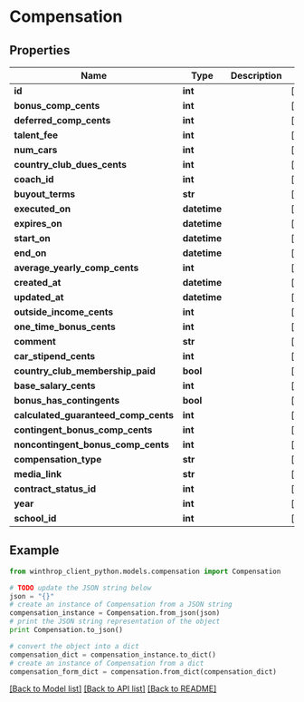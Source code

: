 # Compensation


## Properties
Name | Type | Description | Notes
------------ | ------------- | ------------- | -------------
**id** | **int** |  | [optional] 
**bonus_comp_cents** | **int** |  | [optional] 
**deferred_comp_cents** | **int** |  | [optional] 
**talent_fee** | **int** |  | [optional] 
**num_cars** | **int** |  | [optional] 
**country_club_dues_cents** | **int** |  | [optional] 
**coach_id** | **int** |  | [optional] 
**buyout_terms** | **str** |  | [optional] 
**executed_on** | **datetime** |  | [optional] 
**expires_on** | **datetime** |  | [optional] 
**start_on** | **datetime** |  | [optional] 
**end_on** | **datetime** |  | [optional] 
**average_yearly_comp_cents** | **int** |  | [optional] 
**created_at** | **datetime** |  | [optional] 
**updated_at** | **datetime** |  | [optional] 
**outside_income_cents** | **int** |  | [optional] 
**one_time_bonus_cents** | **int** |  | [optional] 
**comment** | **str** |  | [optional] 
**car_stipend_cents** | **int** |  | [optional] 
**country_club_membership_paid** | **bool** |  | [optional] 
**base_salary_cents** | **int** |  | [optional] 
**bonus_has_contingents** | **bool** |  | [optional] 
**calculated_guaranteed_comp_cents** | **int** |  | [optional] 
**contingent_bonus_comp_cents** | **int** |  | [optional] 
**noncontingent_bonus_comp_cents** | **int** |  | [optional] 
**compensation_type** | **str** |  | [optional] 
**media_link** | **str** |  | [optional] 
**contract_status_id** | **int** |  | [optional] 
**year** | **int** |  | [optional] 
**school_id** | **int** |  | [optional] 

## Example

```python
from winthrop_client_python.models.compensation import Compensation

# TODO update the JSON string below
json = "{}"
# create an instance of Compensation from a JSON string
compensation_instance = Compensation.from_json(json)
# print the JSON string representation of the object
print Compensation.to_json()

# convert the object into a dict
compensation_dict = compensation_instance.to_dict()
# create an instance of Compensation from a dict
compensation_form_dict = compensation.from_dict(compensation_dict)
```
[[Back to Model list]](../README.md#documentation-for-models) [[Back to API list]](../README.md#documentation-for-api-endpoints) [[Back to README]](../README.md)


